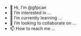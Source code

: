- 👋 Hi, I’m @gfpcan
- 👀 I’m interested in ...
- 🌱 I’m currently learning ...
- 💞️ I’m looking to collaborate on ...
- 📫 How to reach me ...

<!---
gfpcan/gfpcan is a ✨ special ✨ repository because its `README.md` (this file) appears on your GitHub profile.
You can click the Preview link to take a look at your changes.
--->
